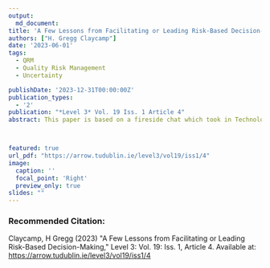 ```yaml
---
output:
  md_document: 
title: 'A Few Lessons from Facilitating or Leading Risk-Based Decision-Making'
authors: ["H. Gregg Claycamp"]
date: '2023-06-01'
tags:
  - QRM
  - Quality Risk Management
  - Uncertainty

publishDate: '2023-12-31T00:00:00Z'
publication_types: 
  - '2'
publication: "*Level 3* Vol. 19 Iss. 1 Article 4"
abstract: This paper is based on a fireside chat which took in Technological University Dublin, on June 1st at a conference entitled ‘ICH Q9(R1):The Next Frontier’. Given the brevity of an interview format the author expanded on the topics discussed at the conference, and shares in this paper more detail lessons he has learned for his experience in facilitating or leading Risk-Based DecisionMaking.



featured: true
url_pdf: "https://arrow.tudublin.ie/level3/vol19/iss1/4"
image:
  caption: ''
  focal_point: 'Right'
  preview_only: true
slides: "" 
---
```

 




### Recommended Citation:  
Claycamp, H Gregg (2023) "A Few Lessons from Facilitating or Leading Risk-Based Decision-Making," Level 3: Vol. 19: Iss. 1, Article 4.
Available at: https://arrow.tudublin.ie/level3/vol19/iss1/4